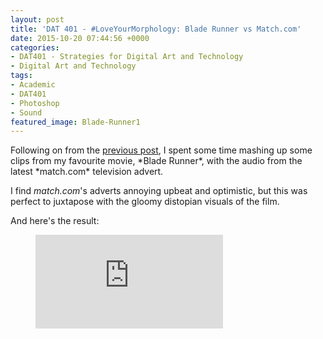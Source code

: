 ```yaml
---
layout: post
title: 'DAT 401 - #LoveYourMorphology: Blade Runner vs Match.com'
date: 2015-10-20 07:44:56 +0000
categories:
- DAT401 - Strategies for Digital Art and Technology
- Digital Art and Technology
tags:
- Academic
- DAT401
- Photoshop
- Sound
featured_image: Blade-Runner1
---
```

<p>Following on from the <a href="{{ site.baseurl }}/dat-401-assignment-week-4-remixes-mashups-and-the-readymade/">previous post</a>, I spent some time mashing up some clips from my favourite movie, *Blade Runner*, with the audio from the latest *match.com* television advert.</p>

I find *match.com*'s adverts annoying upbeat and optimistic, but this was perfect to juxtapose with the gloomy distopian visuals of the film.

And here's the result:

<figure>
<div class="embed-container">
<iframe src="https://www.youtube.com/embed/Th0qiZY7J0w" frameborder="0" allow="accelerometer; autoplay; clipboard-write; encrypted-media; gyroscope; picture-in-picture" allowfullscreen></iframe>
</div>
</figure>
